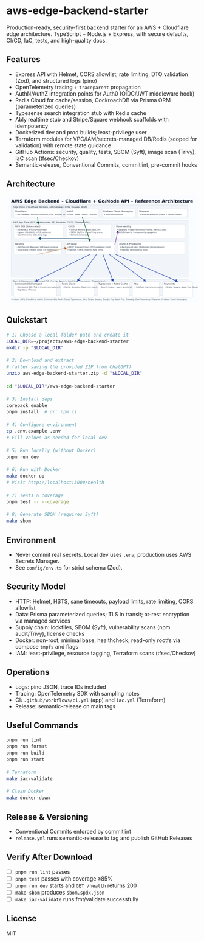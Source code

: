 # aws-edge-backend-starter

Production-ready, security-first backend starter for an AWS + Cloudflare edge architecture. TypeScript + Node.js + Express, with secure defaults, CI/CD, IaC, tests, and high-quality docs.

## Features
- Express API with Helmet, CORS allowlist, rate limiting, DTO validation (Zod), and structured logs (pino)
- OpenTelemetry tracing + `traceparent` propagation
- AuthN/AuthZ integration points for Auth0 (OIDC/JWT middleware hook)
- Redis Cloud for cache/session, CockroachDB via Prisma ORM (parameterized queries)
- Typesense search integration stub with Redis cache
- Ably realtime stub and Stripe/Square webhook scaffolds with idempotency
- Dockerized dev and prod builds; least-privilege user
- Terraform modules for VPC/IAM/secrets-managed DB/Redis (scoped for validation) with remote state guidance
- GitHub Actions: security, quality, tests, SBOM (Syft), image scan (Trivy), IaC scan (tfsec/Checkov)
- Semantic-release, Conventional Commits, commitlint, pre-commit hooks

## Architecture
![Architecture](./docs/images/architecture.png)

## Quickstart

```bash
# 1) Choose a local folder path and create it
LOCAL_DIR=~/projects/aws-edge-backend-starter
mkdir -p "$LOCAL_DIR"

# 2) Download and extract
# (after saving the provided ZIP from ChatGPT)
unzip aws-edge-backend-starter.zip -d "$LOCAL_DIR"

cd "$LOCAL_DIR"/aws-edge-backend-starter

# 3) Install deps
corepack enable
pnpm install  # or: npm ci

# 4) Configure environment
cp .env.example .env
# Fill values as needed for local dev

# 5) Run locally (without Docker)
pnpm run dev

# 6) Run with Docker
make docker-up
# Visit http://localhost:3000/health

# 7) Tests & coverage
pnpm test -- --coverage

# 8) Generate SBOM (requires Syft)
make sbom
```

## Environment

- Never commit real secrets. Local dev uses `.env`; production uses AWS Secrets Manager.
- See `config/env.ts` for strict schema (Zod).

## Security Model
- HTTP: Helmet, HSTS, sane timeouts, payload limits, rate limiting, CORS allowlist
- Data: Prisma parameterized queries; TLS in transit; at-rest encryption via managed services
- Supply chain: lockfiles, SBOM (Syft), vulnerability scans (npm audit/Trivy), license checks
- Docker: non-root, minimal base, healthcheck; read-only rootfs via compose `tmpfs` and flags
- IAM: least-privilege, resource tagging, Terraform scans (tfsec/Checkov)

## Operations
- Logs: pino JSON, trace IDs included
- Tracing: OpenTelemetry SDK with sampling notes
- CI: `.github/workflows/ci.yml` (app) and `iac.yml` (Terraform)
- Release: semantic-release on main tags

## Useful Commands

```bash
pnpm run lint
pnpm run format
pnpm run build
pnpm run start

# Terraform
make iac-validate

# Clean Docker
make docker-down
```

## Release & Versioning
- Conventional Commits enforced by commitlint
- `release.yml` runs semantic-release to tag and publish GitHub Releases

## Verify After Download
- [ ] `pnpm run lint` passes
- [ ] `pnpm test` passes with coverage ≥85%
- [ ] `pnpm run dev` starts and `GET /health` returns 200
- [ ] `make sbom` produces `sbom.spdx.json`
- [ ] `make iac-validate` runs fmt/validate successfully

## License
MIT
